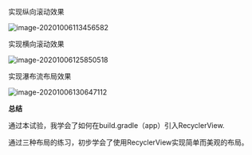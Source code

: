 实现纵向滚动效果

![image-20201006113456582](https://qiyewuan-1302629736.cos.ap-nanjing.myqcloud.com/img/image-20201006113456582.png)





实现横向滚动效果

![image-20201006125850518](https://qiyewuan-1302629736.cos.ap-nanjing.myqcloud.com/img/image-20201006125850518.png)





实现瀑布流布局效果

![image-20201006130647112](https://qiyewuan-1302629736.cos.ap-nanjing.myqcloud.com/img/image-20201006130647112.png)



**总结**

通过本试验，我学会了如何在build.gradle（app）引入RecyclerView.

通过三种布局的练习，初步学会了使用RecyclerView实现简单而美观的布局。